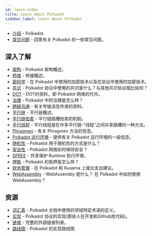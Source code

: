 ```yaml
---
id: learn-index
title: Learn about Polkadot
sidebar_label: Learn about Polkadot
---
```


- [介绍](learn-introduction) - Polkadot.
- [常见问题](learn-faq) - 回答有关 Polkadot 的一些常见问题。

## 深入了解

- [架构](learn-architecture) - Polkadot 架构概述。
- [桥接](learn-bridges) - 桥接概述。
- [密码学](learn-cryptography) - 在 Polkadot 中使用的加密技术以及在协议中使用的加密技术。
- [共识](learn-consensus) - Polkadot 协议中使用的共识是什么？与其他共识协议相比如何？
- [DOT](learn-DOT) - DOT的资料，即 Polkadot 网络的代币。
- [治理](learn-governance) - Polkadot 中的治理是怎么样？
- [跨链沟通](learn-interchain) - 有关夸链消息传递的资料。
- [平行链](learn-parachains) - 平行链概述。
- [平行链拍卖](learn-auction) - 平行链插槽拍卖的机制。
- [平行线程](learn-parathreads) - 平行线程是在许多平行链-"线程"之间共享插槽的一种方法。
- [Phragmen](learn-parathreads) - 有关 Phragmen 方法的信息。
- [Polkadot 运行环境](learn-PRE) - 提供有关 Polkadot 运行环境的一般信息。
- [随机性](learn-randomness) - Polkadot 用于随机性的方式是什么？
- [安全性](learn-security) - Polkadot 网络如何保持安全？
- [SPREE](learn-spree) - 共享保护 Runtime 执行环境，
- [押抵](learn-staking) - Polkadot 的抵押是怎么样？
- [财务管理](learn-treasury) - 在 Polkadot 和 Kusama 上提出支出建议。
- [WebAssembly](learn-wasm) - WebAssembly 是什么？ 在 Polkadot 中如何使用 WebAssembly？

## 资源

- [词汇表](glossary) - Polkadot 文档中使用的领域特定术语的定义。
- [实现](learn-implementations) - Polkadot 协议的实现(那些人在开发和Github库代码)。
- [链接](learn-relevant-links) - 完整的外部链接列表。
- [路线图](learn-roadmap) - Polkadot 的实现路线图
